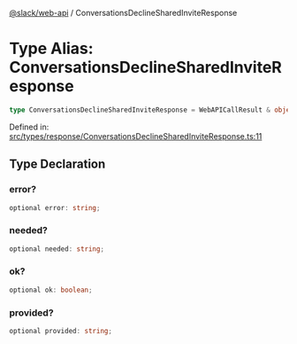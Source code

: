 [@slack/web-api](../index.md) / ConversationsDeclineSharedInviteResponse

# Type Alias: ConversationsDeclineSharedInviteResponse

```ts
type ConversationsDeclineSharedInviteResponse = WebAPICallResult & object;
```

Defined in: [src/types/response/ConversationsDeclineSharedInviteResponse.ts:11](https://github.com/slackapi/node-slack-sdk/blob/main/packages/web-api/src/types/response/ConversationsDeclineSharedInviteResponse.ts#L11)

## Type Declaration

### error?

```ts
optional error: string;
```

### needed?

```ts
optional needed: string;
```

### ok?

```ts
optional ok: boolean;
```

### provided?

```ts
optional provided: string;
```

